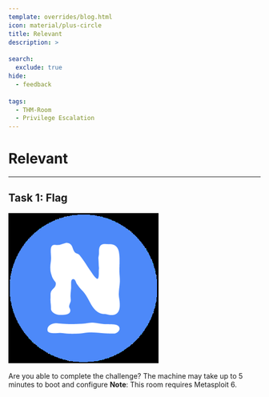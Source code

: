 ```yaml
---
template: overrides/blog.html
icon: material/plus-circle
title: Relevant
description: >
  
search:
  exclude: true
hide:
  - feedback

tags:
  - THM-Room
  - Privilege Escalation
---
```


# __Relevant__

---

## __Task 1: Flag__

![Alt text](image.png)

Are you able to complete the challenge?
The machine may take up to 5 minutes to boot and configure
__Note__: This room requires Metasploit 6.